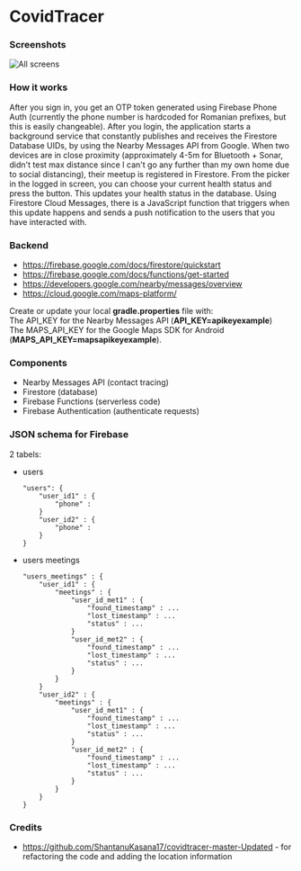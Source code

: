 # CovidTracer

### Screenshots
![All screens](https://firebasestorage.googleapis.com/v0/b/covidtracer-7a0f6.appspot.com/o/CovidTracer%2FScreenshots%2FAllScreens.v2.png?alt=media&token=87299887-2d5c-420c-9af6-487f45370c18)

### How it works
After you sign in, you get an OTP token generated using Firebase Phone Auth (currently the phone number is hardcoded for Romanian prefixes, but this is easily changeable). After you login, the application starts a background service that constantly publishes and receives the Firestore Database UIDs, by using the Nearby Messages API from Google. When two devices are in close proximity (approximately 4-5m for Bluetooth + Sonar, didn't test max distance since I can't go any further than my own home due to social distancing), their meetup is registered in Firestore.
From the picker in the logged in screen, you can choose your current health status and press the button. This updates your health status in the database. Using Firestore Cloud Messages, there is a JavaScript function that triggers when this update happens and sends a push notification to the users that you have interacted with.

### Backend
- https://firebase.google.com/docs/firestore/quickstart
- https://firebase.google.com/docs/functions/get-started
- https://developers.google.com/nearby/messages/overview
- https://cloud.google.com/maps-platform/

Create or update your local <b>gradle.properties</b> file with: \
The API_KEY for the Nearby Messages API (<b>API_KEY=apikeyexample</b>) \
The MAPS_API_KEY for the Google Maps SDK for Android (<b>MAPS_API_KEY=mapsapikeyexample</b>).


### Components
- Nearby Messages API       (contact tracing)
- Firestore                 (database)
- Firebase Functions        (serverless code)
- Firebase Authentication   (authenticate requests)

### JSON schema for Firebase

2 tabels:
- users
    ```
    "users": {
        "user_id1" : {
            "phone" :
        }
        "user_id2" : {
            "phone" :
        }
    }
    ```

- users meetings
    ```
    "users_meetings" : {
        "user_id1" : {
            "meetings" : {
                "user_id_met1" : {
                    "found_timestamp" : ...
                    "lost_timestamp" : ...
                    "status" : ...
                }
                "user_id_met2" : {
                    "found_timestamp" : ...
                    "lost_timestamp" : ...
                    "status" : ...
                }
            }
        }
        "user_id2" : {
            "meetings" : {
                "user_id_met1" : {
                    "found_timestamp" : ...
                    "lost_timestamp" : ...
                    "status" : ...
                }
                "user_id_met2" : {
                    "found_timestamp" : ...
                    "lost_timestamp" : ...
                    "status" : ...
                }
            }
        }
    }
    ```
    
### Credits
- https://github.com/ShantanuKasana17/covidtracer-master-Updated - for refactoring the code and adding the location information